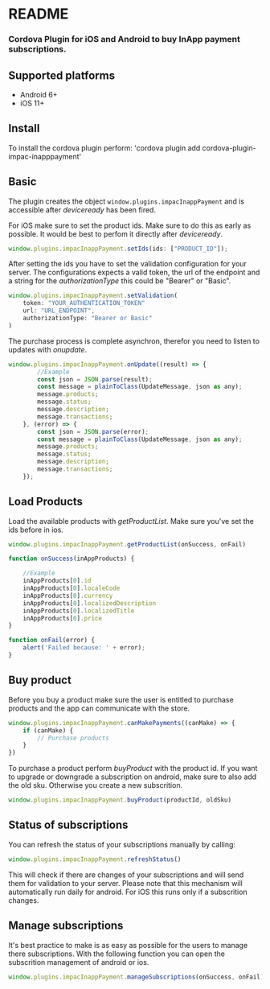 # README #

### Cordova Plugin for iOS and Android to buy InApp payment subscriptions. ###

## Supported platforms
- Android 6+
- iOS 11+

## Install
To install the cordova plugin perform:
'cordova plugin add cordova-plugin-impac-inapppayment'

## Basic

The plugin creates the object `window.plugins.impacInappPayment` and is accessible after *deviceready* has been fired.

For iOS make sure to set the product ids. Make sure to do this as early as possible. It would be best to perfom it directly after *deviceready*.

```js
window.plugins.impacInappPayment.setIds(ids: ["PRODUCT_ID"]);
```

After setting the ids you have to set the validation configuration for your server. The configurations expects a valid token, the url of the endpoint and a string for the *authorizationType* this could be "Bearer" or "Basic".
```js
window.plugins.impacInappPayment.setValidation(
    token: "YOUR_AUTHENTICATION_TOKEN"
    url: "URL_ENDPOINT",
    authorizationType: "Bearer or Basic" 
)
```

The purchase process is complete asynchron, therefor you need to listen to updates with *onupdate*. 

```js 
window.plugins.impacInappPayment.onUpdate((result) => {
        //Example
        const json = JSON.parse(result);
        const message = plainToClass(UpdateMessage, json as any);
        message.products;
        message.status;
        message.description;
        message.transactions;
    }, (error) => {
        const json = JSON.parse(error);
        const message = plainToClass(UpdateMessage, json as any);
        message.products;
        message.status;
        message.description;
        message.transactions;
    });
```

## Load Products

Load the available products with *getProductList*. Make sure you've set the ids before in ios.
```js 
window.plugins.impacInappPayment.getProductList(onSuccess, onFail)

function onSuccess(inAppProducts) {

    //Example
    inAppProducts[0].id
    inAppProducts[0].localeCode
    inAppProducts[0].currency
    inAppProducts[0].localizedDescription
    inAppProducts[0].localizedTitle
    inAppProducts[0].price
}

function onFail(error) {
    alert('Failed because: ' + error);
}
```

## Buy product

Before you buy a product make sure the user is entitled to purchase products and the app can communicate with the store.

```js
window.plugins.impacInappPayment.canMakePayments((canMake) => {
    if (canMake) {
        // Purchase products
    }
})
```

To purchase a product perform *buyProduct* with the product id. If you want to upgrade or downgrade a subscription on android, make sure to also add the old sku. Otherwise you create a new subscrition. 

```js
window.plugins.impacInappPayment.buyProduct(productId, oldSku)
```

## Status of subscriptions

You can refresh the status of your subscriptions manually by calling:

```js
window.plugins.impacInappPayment.refreshStatus()
```

This will check if there are changes of your subscriptions and will send them for validation to your server. Please note that this mechanism will automatically run daily for android. For iOS this runs only if a subscrition changes.

## Manage subscriptions

It's best practice to make is as easy as possible for the users to manage there subscriptions.
With the following function you can open the subscrition management of android or ios.

```js
window.plugins.impacInappPayment.manageSubscriptions(onSuccess, onFail)
```
